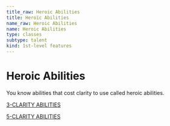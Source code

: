 ```yaml
---
title_raw: Heroic Abilities
title: Heroic Abilities
name_raw: Heroic Abilities
name: Heroic Abilities
type: classes
subtype: talent
kind: 1st-level features
---
```


# Heroic Abilities

You know abilities that cost clarity to use called heroic abilities.

[3-CLARITY ABILITIES](./3-Clarity%20Abilities/3-Clarity%20Abilities.md)

[5-CLARITY ABILITIES](./5-Clarity%20Abilities/5-Clarity%20Abilities.md)
